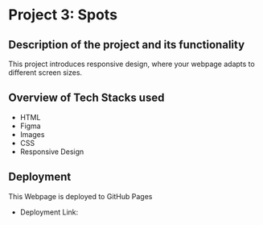 # Project 3: Spots

## Description of the project and its functionality

This project introduces responsive design, where your webpage adapts to different screen sizes.

## Overview of Tech Stacks used

- HTML
- Figma
- Images
- CSS
- Responsive Design

## Deployment

This Webpage is deployed to GitHub Pages

- Deployment Link:
